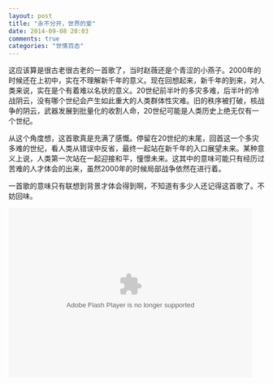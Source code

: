 ```yaml
---
layout: post
title: "永不分开，世界的爱"
date: 2014-09-08 20:03
comments: true
categories: "世情百态"
---
```

  这应该算是很古老很古老的一首歌了，当时赵薇还是个青涩的小燕子。2000年的时候还在上初中，实在不理解新千年的意义。现在回想起来，新千年的到来，对人类来说，实在是个有着难以名状的意义。20世纪前半叶的多灾多难，后半叶的冷战阴云，没有哪个世纪会产生如此重大的人类群体性灾难。旧的秩序被打破，核战争的阴云，武器发展到批量化的收割人命，20世纪可能是人类历史上绝无仅有一个世纪。

  从这个角度想，这首歌真是充满了感慨。停留在20世纪的末尾，回首这一个多灾多难的世纪，看人类从错误中反省，最终一起站在新千年的入口展望未来。某种意义上说，人类第一次站在一起迎接和平，憧憬未来。这其中的意味可能只有经历过苦难的人才体会的出来，虽然2000年的时候局部战争依然在进行着。

  一首歌的意味只有联想到背景才体会得到啊，不知道有多少人还记得这首歌了。不妨回味。

  <embed src="http://player.yinyuetai.com/video/player/438643/v_0.swf" quality="high" width="480" height="334" align="middle"  allowScriptAccess="sameDomain" allowfullscreen="true" type="application/x-shockwave-flash"></embed>  